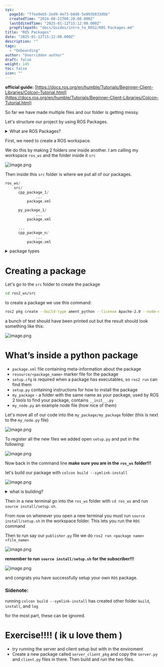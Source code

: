 ```yaml
---
sys:
  pageId: "7fea9eb5-2ed9-4e73-b6d6-5e093b833dbb"
  createdTime: "2024-08-21T00:28:00.000Z"
  lastEditedTime: "2025-01-12T15:12:00.000Z"
  propFilepath: "docs/Guides/intro_to_ROS2/ROS Packages.md"
title: "ROS Packages"
date: "2025-01-12T15:12:00.000Z"
description: ""
tags:
  - "Onboarding"
author: "Overridden author"
draft: false
weight: 145
toc: false
icon: ""
---
```


**official guide:** [https://docs.ros.org/en/humble/Tutorials/Beginner-Client-Libraries/Colcon-Tutorial.html](https://docs.ros.org/en/humble/Tutorials/Beginner-Client-Libraries/Colcon-Tutorial.html)

So far we have made multiple files and our folder is getting messy.

Let's structure our project by using ROS Packages.

<details>

<summary>What are ROS Packages?</summary>

ROS Packages are, as the name implies, packages of code that are highly sharable between ROS developers.

They consist of a folder, `package.xml` file, and source code

```python
      cpp_package_1/
		      ... imagine much code files here ..
          package.xml
```

</details>

First, we need to create a ROS workspace.

We do this by making 2 folders one inside another. I am calling my workspace `ros_ws` and the folder inside it `src`

![image.png](https://prod-files-secure.s3.us-west-2.amazonaws.com/d518164a-d88e-44d1-a4ee-3adb3bd8bce0/70706947-fd18-4537-a67b-e12946812d31/image.png?X-Amz-Algorithm=AWS4-HMAC-SHA256&X-Amz-Content-Sha256=UNSIGNED-PAYLOAD&X-Amz-Credential=ASIAZI2LB4663JPOICUQ%2F20250203%2Fus-west-2%2Fs3%2Faws4_request&X-Amz-Date=20250203T160849Z&X-Amz-Expires=3600&X-Amz-Security-Token=IQoJb3JpZ2luX2VjEAAaCXVzLXdlc3QtMiJGMEQCIAdIapVDJFZQJz9V67Y6%2FNOYN8%2F2xvjbx1pBYzzsPckKAiBfKCBNLBld3d7gmq1bsVDK3rqsoF7CQzh84J2OyQnOZir%2FAwgZEAAaDDYzNzQyMzE4MzgwNSIMHKEYLDtngEFktJ9TKtwD14wcg2H7NU9Dajkd21A8Ydt4syGkRPMSDO7pkgWLyZk7hQgKjVz0JlklfBrffLNKMj0FmA4xqwb270qwGGa%2FuNOkdEdR4EcQw3MKjkS7Z62WrYiuG18ZE2ZlXjRoWZwHg9nGc4Da9RIYfRj4baC0tpoWXV%2Fdu9fwHG%2B3PBKASAMxMzdvRD2N%2B%2Fr5V1y%2BXejJ7%2BBHcYdVMFDJTzuPVIwzpAat1z%2BdyjTCM%2BWayVPzFTiEDvwkekIoZg9neuzEzD%2BqVxbQkzwly6%2ByMXA7lFclSDzN149wBPzFJn35GRoS4Tz8RnZ05WGMVbosAAspQzlIQtIzaamkSfau3Nc%2FFJECrCzTxXRc6iEKODftmgpQo0KPl6Xr45qli8rjUbAuMsyGaHpRbt3aPv6p4ONnZa8jUdqz8%2B2Mm876V7ULpGp5fDO2WVWZxfskbtxA%2BHjg%2BX5QJR%2FMS7Gv5ySdL0GoK17oliSiPjz5%2F7iCV9sclhxZ7ytdHcBpWDQHMEl0AHppJ15cj%2FENds7cDSGO80Y8Nv2UUfGYgQZxwQ8DR6GNrWZRtP55CCWRpJeoYVfmmkaN6pUX0%2FPKnW9qaIyC9PJo%2B9YDYd42Ub2W4%2FjMLclYsiEBj6DuLexPu%2FTl6YVK7EAwgMyDvQY6pgGuN47cz7A99X6gz77SgXvatP5bQz%2BZriQALRsR6e7c4ONW2cnS5DCNsaa2VLKk%2FPgeoLzp2mTlNisY%2Fl90kwHxj0ePRizQiXca5uglMgFDB9%2FEwM6eDHMb5mwywKSL6Tb2%2FJplPyJLlpi%2FqZIGr0U0IYKsR3V9r5fNyzmBzi6nZjR1%2FhmHiL%2FisOa%2F8YrQHh4fnifLwoQsPdMwOICBFpWqQhiinwu8&X-Amz-Signature=f7cd5c88fa2332a6fcce9d5d207843f931d2b6def5a9c57079071ff8c3926c8d&X-Amz-SignedHeaders=host&x-id=GetObject)

Then inside this `src` folder is where we put all of our packages.

```python
ros_ws/
    src/
      cpp_package_1/
		      ...
          package.xml

      py_package_1/
		      ...
          package.xml

      ...
      cpp_package_n/
		      ...
          package.xml

```

<details>

<summary>package types</summary>

packages can be either `C++` or python.

the intern file structure is different for each but for this guide we will stick to creating python packages

</details>

# Creating a package

Let's go to the `src` folder to create the package

```bash
cd ros2_ws/src
```

to create a package we use this command:

```bash
ros2 pkg create --build-type ament_python --license Apache-2.0 --node-name my_node my_package
```

a bunch of text should have been printed out but the result should look something like this:

![image.png](https://prod-files-secure.s3.us-west-2.amazonaws.com/d518164a-d88e-44d1-a4ee-3adb3bd8bce0/e6cf1e3f-8512-4a3e-b131-079f800bf3e8/image.png?X-Amz-Algorithm=AWS4-HMAC-SHA256&X-Amz-Content-Sha256=UNSIGNED-PAYLOAD&X-Amz-Credential=ASIAZI2LB4663JPOICUQ%2F20250203%2Fus-west-2%2Fs3%2Faws4_request&X-Amz-Date=20250203T160849Z&X-Amz-Expires=3600&X-Amz-Security-Token=IQoJb3JpZ2luX2VjEAAaCXVzLXdlc3QtMiJGMEQCIAdIapVDJFZQJz9V67Y6%2FNOYN8%2F2xvjbx1pBYzzsPckKAiBfKCBNLBld3d7gmq1bsVDK3rqsoF7CQzh84J2OyQnOZir%2FAwgZEAAaDDYzNzQyMzE4MzgwNSIMHKEYLDtngEFktJ9TKtwD14wcg2H7NU9Dajkd21A8Ydt4syGkRPMSDO7pkgWLyZk7hQgKjVz0JlklfBrffLNKMj0FmA4xqwb270qwGGa%2FuNOkdEdR4EcQw3MKjkS7Z62WrYiuG18ZE2ZlXjRoWZwHg9nGc4Da9RIYfRj4baC0tpoWXV%2Fdu9fwHG%2B3PBKASAMxMzdvRD2N%2B%2Fr5V1y%2BXejJ7%2BBHcYdVMFDJTzuPVIwzpAat1z%2BdyjTCM%2BWayVPzFTiEDvwkekIoZg9neuzEzD%2BqVxbQkzwly6%2ByMXA7lFclSDzN149wBPzFJn35GRoS4Tz8RnZ05WGMVbosAAspQzlIQtIzaamkSfau3Nc%2FFJECrCzTxXRc6iEKODftmgpQo0KPl6Xr45qli8rjUbAuMsyGaHpRbt3aPv6p4ONnZa8jUdqz8%2B2Mm876V7ULpGp5fDO2WVWZxfskbtxA%2BHjg%2BX5QJR%2FMS7Gv5ySdL0GoK17oliSiPjz5%2F7iCV9sclhxZ7ytdHcBpWDQHMEl0AHppJ15cj%2FENds7cDSGO80Y8Nv2UUfGYgQZxwQ8DR6GNrWZRtP55CCWRpJeoYVfmmkaN6pUX0%2FPKnW9qaIyC9PJo%2B9YDYd42Ub2W4%2FjMLclYsiEBj6DuLexPu%2FTl6YVK7EAwgMyDvQY6pgGuN47cz7A99X6gz77SgXvatP5bQz%2BZriQALRsR6e7c4ONW2cnS5DCNsaa2VLKk%2FPgeoLzp2mTlNisY%2Fl90kwHxj0ePRizQiXca5uglMgFDB9%2FEwM6eDHMb5mwywKSL6Tb2%2FJplPyJLlpi%2FqZIGr0U0IYKsR3V9r5fNyzmBzi6nZjR1%2FhmHiL%2FisOa%2F8YrQHh4fnifLwoQsPdMwOICBFpWqQhiinwu8&X-Amz-Signature=22638b51cac2991219beb3928365355c0a76852303de29219390e1824d8288ee&X-Amz-SignedHeaders=host&x-id=GetObject)

# What’s inside a python package

- `package.xml` file containing meta-information about the package
- `resource/<package_name>` marker file for the package
- `setup.cfg` is required when a package has executables, so `ros2 run` can find them
- `setup.py` containing instructions for how to install the package
- `my_package` - a folder with the same name as your package, used by ROS 2 tools to find your package, contains `__init__.py`
- `my_node.py` an example node file (how nice of them)

Let's move all of our code into the `my_package/my_package` folder (this is next to the `my_node.py` file)

![image.png](https://prod-files-secure.s3.us-west-2.amazonaws.com/d518164a-d88e-44d1-a4ee-3adb3bd8bce0/9ce58f11-0da9-4d3e-b86d-506a9685d378/image.png?X-Amz-Algorithm=AWS4-HMAC-SHA256&X-Amz-Content-Sha256=UNSIGNED-PAYLOAD&X-Amz-Credential=ASIAZI2LB4663JPOICUQ%2F20250203%2Fus-west-2%2Fs3%2Faws4_request&X-Amz-Date=20250203T160849Z&X-Amz-Expires=3600&X-Amz-Security-Token=IQoJb3JpZ2luX2VjEAAaCXVzLXdlc3QtMiJGMEQCIAdIapVDJFZQJz9V67Y6%2FNOYN8%2F2xvjbx1pBYzzsPckKAiBfKCBNLBld3d7gmq1bsVDK3rqsoF7CQzh84J2OyQnOZir%2FAwgZEAAaDDYzNzQyMzE4MzgwNSIMHKEYLDtngEFktJ9TKtwD14wcg2H7NU9Dajkd21A8Ydt4syGkRPMSDO7pkgWLyZk7hQgKjVz0JlklfBrffLNKMj0FmA4xqwb270qwGGa%2FuNOkdEdR4EcQw3MKjkS7Z62WrYiuG18ZE2ZlXjRoWZwHg9nGc4Da9RIYfRj4baC0tpoWXV%2Fdu9fwHG%2B3PBKASAMxMzdvRD2N%2B%2Fr5V1y%2BXejJ7%2BBHcYdVMFDJTzuPVIwzpAat1z%2BdyjTCM%2BWayVPzFTiEDvwkekIoZg9neuzEzD%2BqVxbQkzwly6%2ByMXA7lFclSDzN149wBPzFJn35GRoS4Tz8RnZ05WGMVbosAAspQzlIQtIzaamkSfau3Nc%2FFJECrCzTxXRc6iEKODftmgpQo0KPl6Xr45qli8rjUbAuMsyGaHpRbt3aPv6p4ONnZa8jUdqz8%2B2Mm876V7ULpGp5fDO2WVWZxfskbtxA%2BHjg%2BX5QJR%2FMS7Gv5ySdL0GoK17oliSiPjz5%2F7iCV9sclhxZ7ytdHcBpWDQHMEl0AHppJ15cj%2FENds7cDSGO80Y8Nv2UUfGYgQZxwQ8DR6GNrWZRtP55CCWRpJeoYVfmmkaN6pUX0%2FPKnW9qaIyC9PJo%2B9YDYd42Ub2W4%2FjMLclYsiEBj6DuLexPu%2FTl6YVK7EAwgMyDvQY6pgGuN47cz7A99X6gz77SgXvatP5bQz%2BZriQALRsR6e7c4ONW2cnS5DCNsaa2VLKk%2FPgeoLzp2mTlNisY%2Fl90kwHxj0ePRizQiXca5uglMgFDB9%2FEwM6eDHMb5mwywKSL6Tb2%2FJplPyJLlpi%2FqZIGr0U0IYKsR3V9r5fNyzmBzi6nZjR1%2FhmHiL%2FisOa%2F8YrQHh4fnifLwoQsPdMwOICBFpWqQhiinwu8&X-Amz-Signature=959ac9935aed3bc2534c3c4a643c5a9d82f8365d4e0c84f710c289419f5b6e13&X-Amz-SignedHeaders=host&x-id=GetObject)

To register all the new files we added open `setup.py` and put in the following:

![image.png](https://prod-files-secure.s3.us-west-2.amazonaws.com/d518164a-d88e-44d1-a4ee-3adb3bd8bce0/1cd7c262-4cae-4496-9d75-c178537d24a2/image.png?X-Amz-Algorithm=AWS4-HMAC-SHA256&X-Amz-Content-Sha256=UNSIGNED-PAYLOAD&X-Amz-Credential=ASIAZI2LB4663JPOICUQ%2F20250203%2Fus-west-2%2Fs3%2Faws4_request&X-Amz-Date=20250203T160849Z&X-Amz-Expires=3600&X-Amz-Security-Token=IQoJb3JpZ2luX2VjEAAaCXVzLXdlc3QtMiJGMEQCIAdIapVDJFZQJz9V67Y6%2FNOYN8%2F2xvjbx1pBYzzsPckKAiBfKCBNLBld3d7gmq1bsVDK3rqsoF7CQzh84J2OyQnOZir%2FAwgZEAAaDDYzNzQyMzE4MzgwNSIMHKEYLDtngEFktJ9TKtwD14wcg2H7NU9Dajkd21A8Ydt4syGkRPMSDO7pkgWLyZk7hQgKjVz0JlklfBrffLNKMj0FmA4xqwb270qwGGa%2FuNOkdEdR4EcQw3MKjkS7Z62WrYiuG18ZE2ZlXjRoWZwHg9nGc4Da9RIYfRj4baC0tpoWXV%2Fdu9fwHG%2B3PBKASAMxMzdvRD2N%2B%2Fr5V1y%2BXejJ7%2BBHcYdVMFDJTzuPVIwzpAat1z%2BdyjTCM%2BWayVPzFTiEDvwkekIoZg9neuzEzD%2BqVxbQkzwly6%2ByMXA7lFclSDzN149wBPzFJn35GRoS4Tz8RnZ05WGMVbosAAspQzlIQtIzaamkSfau3Nc%2FFJECrCzTxXRc6iEKODftmgpQo0KPl6Xr45qli8rjUbAuMsyGaHpRbt3aPv6p4ONnZa8jUdqz8%2B2Mm876V7ULpGp5fDO2WVWZxfskbtxA%2BHjg%2BX5QJR%2FMS7Gv5ySdL0GoK17oliSiPjz5%2F7iCV9sclhxZ7ytdHcBpWDQHMEl0AHppJ15cj%2FENds7cDSGO80Y8Nv2UUfGYgQZxwQ8DR6GNrWZRtP55CCWRpJeoYVfmmkaN6pUX0%2FPKnW9qaIyC9PJo%2B9YDYd42Ub2W4%2FjMLclYsiEBj6DuLexPu%2FTl6YVK7EAwgMyDvQY6pgGuN47cz7A99X6gz77SgXvatP5bQz%2BZriQALRsR6e7c4ONW2cnS5DCNsaa2VLKk%2FPgeoLzp2mTlNisY%2Fl90kwHxj0ePRizQiXca5uglMgFDB9%2FEwM6eDHMb5mwywKSL6Tb2%2FJplPyJLlpi%2FqZIGr0U0IYKsR3V9r5fNyzmBzi6nZjR1%2FhmHiL%2FisOa%2F8YrQHh4fnifLwoQsPdMwOICBFpWqQhiinwu8&X-Amz-Signature=fbcb71176f6edd519636e4fc1ec835f441f0429a5442fd4b8f32ab6952fc4dad&X-Amz-SignedHeaders=host&x-id=GetObject)

Now back in the command line **make sure you are in the** **`ros_ws`** **folder!!!**

let's build our package with `colcon build --symlink-install`

![image.png](https://prod-files-secure.s3.us-west-2.amazonaws.com/d518164a-d88e-44d1-a4ee-3adb3bd8bce0/2f2a0d27-b173-48fd-b189-5f5c0ce65619/image.png?X-Amz-Algorithm=AWS4-HMAC-SHA256&X-Amz-Content-Sha256=UNSIGNED-PAYLOAD&X-Amz-Credential=ASIAZI2LB4663JPOICUQ%2F20250203%2Fus-west-2%2Fs3%2Faws4_request&X-Amz-Date=20250203T160849Z&X-Amz-Expires=3600&X-Amz-Security-Token=IQoJb3JpZ2luX2VjEAAaCXVzLXdlc3QtMiJGMEQCIAdIapVDJFZQJz9V67Y6%2FNOYN8%2F2xvjbx1pBYzzsPckKAiBfKCBNLBld3d7gmq1bsVDK3rqsoF7CQzh84J2OyQnOZir%2FAwgZEAAaDDYzNzQyMzE4MzgwNSIMHKEYLDtngEFktJ9TKtwD14wcg2H7NU9Dajkd21A8Ydt4syGkRPMSDO7pkgWLyZk7hQgKjVz0JlklfBrffLNKMj0FmA4xqwb270qwGGa%2FuNOkdEdR4EcQw3MKjkS7Z62WrYiuG18ZE2ZlXjRoWZwHg9nGc4Da9RIYfRj4baC0tpoWXV%2Fdu9fwHG%2B3PBKASAMxMzdvRD2N%2B%2Fr5V1y%2BXejJ7%2BBHcYdVMFDJTzuPVIwzpAat1z%2BdyjTCM%2BWayVPzFTiEDvwkekIoZg9neuzEzD%2BqVxbQkzwly6%2ByMXA7lFclSDzN149wBPzFJn35GRoS4Tz8RnZ05WGMVbosAAspQzlIQtIzaamkSfau3Nc%2FFJECrCzTxXRc6iEKODftmgpQo0KPl6Xr45qli8rjUbAuMsyGaHpRbt3aPv6p4ONnZa8jUdqz8%2B2Mm876V7ULpGp5fDO2WVWZxfskbtxA%2BHjg%2BX5QJR%2FMS7Gv5ySdL0GoK17oliSiPjz5%2F7iCV9sclhxZ7ytdHcBpWDQHMEl0AHppJ15cj%2FENds7cDSGO80Y8Nv2UUfGYgQZxwQ8DR6GNrWZRtP55CCWRpJeoYVfmmkaN6pUX0%2FPKnW9qaIyC9PJo%2B9YDYd42Ub2W4%2FjMLclYsiEBj6DuLexPu%2FTl6YVK7EAwgMyDvQY6pgGuN47cz7A99X6gz77SgXvatP5bQz%2BZriQALRsR6e7c4ONW2cnS5DCNsaa2VLKk%2FPgeoLzp2mTlNisY%2Fl90kwHxj0ePRizQiXca5uglMgFDB9%2FEwM6eDHMb5mwywKSL6Tb2%2FJplPyJLlpi%2FqZIGr0U0IYKsR3V9r5fNyzmBzi6nZjR1%2FhmHiL%2FisOa%2F8YrQHh4fnifLwoQsPdMwOICBFpWqQhiinwu8&X-Amz-Signature=7d6da0731d54ac27cb0af72a8892c21349fb5f5d3b4dc6812434b7e42f97829f&X-Amz-SignedHeaders=host&x-id=GetObject)

<details>

<summary>what is building?</summary>

if you are a CS major at Rose-Hulman you will learn the answer to this in CSSE132

but TLDR; is it combines all the code files into one program that can be run easily 

</details>

Then in a new terminal go into the `ros_ws` folder with `cd ros_ws` and run `source install/setup.sh`. 

From now on whenever you open a new terminal you must run `source install/setup.sh` in the workspace folder. This lets you run the `ROS` command

Then to run say our `publisher.py` file we do `ros2 run <package name> <file_name>`

![image.png](https://prod-files-secure.s3.us-west-2.amazonaws.com/d518164a-d88e-44d1-a4ee-3adb3bd8bce0/4f4b1219-3a44-4632-aa0a-ce3471699f59/image.png?X-Amz-Algorithm=AWS4-HMAC-SHA256&X-Amz-Content-Sha256=UNSIGNED-PAYLOAD&X-Amz-Credential=ASIAZI2LB4663JPOICUQ%2F20250203%2Fus-west-2%2Fs3%2Faws4_request&X-Amz-Date=20250203T160849Z&X-Amz-Expires=3600&X-Amz-Security-Token=IQoJb3JpZ2luX2VjEAAaCXVzLXdlc3QtMiJGMEQCIAdIapVDJFZQJz9V67Y6%2FNOYN8%2F2xvjbx1pBYzzsPckKAiBfKCBNLBld3d7gmq1bsVDK3rqsoF7CQzh84J2OyQnOZir%2FAwgZEAAaDDYzNzQyMzE4MzgwNSIMHKEYLDtngEFktJ9TKtwD14wcg2H7NU9Dajkd21A8Ydt4syGkRPMSDO7pkgWLyZk7hQgKjVz0JlklfBrffLNKMj0FmA4xqwb270qwGGa%2FuNOkdEdR4EcQw3MKjkS7Z62WrYiuG18ZE2ZlXjRoWZwHg9nGc4Da9RIYfRj4baC0tpoWXV%2Fdu9fwHG%2B3PBKASAMxMzdvRD2N%2B%2Fr5V1y%2BXejJ7%2BBHcYdVMFDJTzuPVIwzpAat1z%2BdyjTCM%2BWayVPzFTiEDvwkekIoZg9neuzEzD%2BqVxbQkzwly6%2ByMXA7lFclSDzN149wBPzFJn35GRoS4Tz8RnZ05WGMVbosAAspQzlIQtIzaamkSfau3Nc%2FFJECrCzTxXRc6iEKODftmgpQo0KPl6Xr45qli8rjUbAuMsyGaHpRbt3aPv6p4ONnZa8jUdqz8%2B2Mm876V7ULpGp5fDO2WVWZxfskbtxA%2BHjg%2BX5QJR%2FMS7Gv5ySdL0GoK17oliSiPjz5%2F7iCV9sclhxZ7ytdHcBpWDQHMEl0AHppJ15cj%2FENds7cDSGO80Y8Nv2UUfGYgQZxwQ8DR6GNrWZRtP55CCWRpJeoYVfmmkaN6pUX0%2FPKnW9qaIyC9PJo%2B9YDYd42Ub2W4%2FjMLclYsiEBj6DuLexPu%2FTl6YVK7EAwgMyDvQY6pgGuN47cz7A99X6gz77SgXvatP5bQz%2BZriQALRsR6e7c4ONW2cnS5DCNsaa2VLKk%2FPgeoLzp2mTlNisY%2Fl90kwHxj0ePRizQiXca5uglMgFDB9%2FEwM6eDHMb5mwywKSL6Tb2%2FJplPyJLlpi%2FqZIGr0U0IYKsR3V9r5fNyzmBzi6nZjR1%2FhmHiL%2FisOa%2F8YrQHh4fnifLwoQsPdMwOICBFpWqQhiinwu8&X-Amz-Signature=704a58f9fcc73b5d70fa96002d6bd977fb3e48fd0aa1a21b5468411047cafa90&X-Amz-SignedHeaders=host&x-id=GetObject)

**remember to run** **`source install/setup.sh`** **for the subscriber!!!**

![image.png](https://prod-files-secure.s3.us-west-2.amazonaws.com/d518164a-d88e-44d1-a4ee-3adb3bd8bce0/02121119-dad4-49ec-8356-c956108b4243/image.png?X-Amz-Algorithm=AWS4-HMAC-SHA256&X-Amz-Content-Sha256=UNSIGNED-PAYLOAD&X-Amz-Credential=ASIAZI2LB4663JPOICUQ%2F20250203%2Fus-west-2%2Fs3%2Faws4_request&X-Amz-Date=20250203T160849Z&X-Amz-Expires=3600&X-Amz-Security-Token=IQoJb3JpZ2luX2VjEAAaCXVzLXdlc3QtMiJGMEQCIAdIapVDJFZQJz9V67Y6%2FNOYN8%2F2xvjbx1pBYzzsPckKAiBfKCBNLBld3d7gmq1bsVDK3rqsoF7CQzh84J2OyQnOZir%2FAwgZEAAaDDYzNzQyMzE4MzgwNSIMHKEYLDtngEFktJ9TKtwD14wcg2H7NU9Dajkd21A8Ydt4syGkRPMSDO7pkgWLyZk7hQgKjVz0JlklfBrffLNKMj0FmA4xqwb270qwGGa%2FuNOkdEdR4EcQw3MKjkS7Z62WrYiuG18ZE2ZlXjRoWZwHg9nGc4Da9RIYfRj4baC0tpoWXV%2Fdu9fwHG%2B3PBKASAMxMzdvRD2N%2B%2Fr5V1y%2BXejJ7%2BBHcYdVMFDJTzuPVIwzpAat1z%2BdyjTCM%2BWayVPzFTiEDvwkekIoZg9neuzEzD%2BqVxbQkzwly6%2ByMXA7lFclSDzN149wBPzFJn35GRoS4Tz8RnZ05WGMVbosAAspQzlIQtIzaamkSfau3Nc%2FFJECrCzTxXRc6iEKODftmgpQo0KPl6Xr45qli8rjUbAuMsyGaHpRbt3aPv6p4ONnZa8jUdqz8%2B2Mm876V7ULpGp5fDO2WVWZxfskbtxA%2BHjg%2BX5QJR%2FMS7Gv5ySdL0GoK17oliSiPjz5%2F7iCV9sclhxZ7ytdHcBpWDQHMEl0AHppJ15cj%2FENds7cDSGO80Y8Nv2UUfGYgQZxwQ8DR6GNrWZRtP55CCWRpJeoYVfmmkaN6pUX0%2FPKnW9qaIyC9PJo%2B9YDYd42Ub2W4%2FjMLclYsiEBj6DuLexPu%2FTl6YVK7EAwgMyDvQY6pgGuN47cz7A99X6gz77SgXvatP5bQz%2BZriQALRsR6e7c4ONW2cnS5DCNsaa2VLKk%2FPgeoLzp2mTlNisY%2Fl90kwHxj0ePRizQiXca5uglMgFDB9%2FEwM6eDHMb5mwywKSL6Tb2%2FJplPyJLlpi%2FqZIGr0U0IYKsR3V9r5fNyzmBzi6nZjR1%2FhmHiL%2FisOa%2F8YrQHh4fnifLwoQsPdMwOICBFpWqQhiinwu8&X-Amz-Signature=b9e13aeeab6253180ba6d122f2fde37613fd385b1cef49fb23a58e5f202a2339&X-Amz-SignedHeaders=host&x-id=GetObject)

and congrats you have successfully setup your own `ROS` package.

### Sidenote:

running `colcon build --symlink-install` has created other folder `build`, `install`, and `log`

for the most part, these can be ignored.

# Exercise!!!! ( ik u love them )

- try running the server and client setup but with in the enviroment
- Create a new package called `server_client_pkg` and copy the `server.py` and `client.py` files in there. Then build and run the two files.
